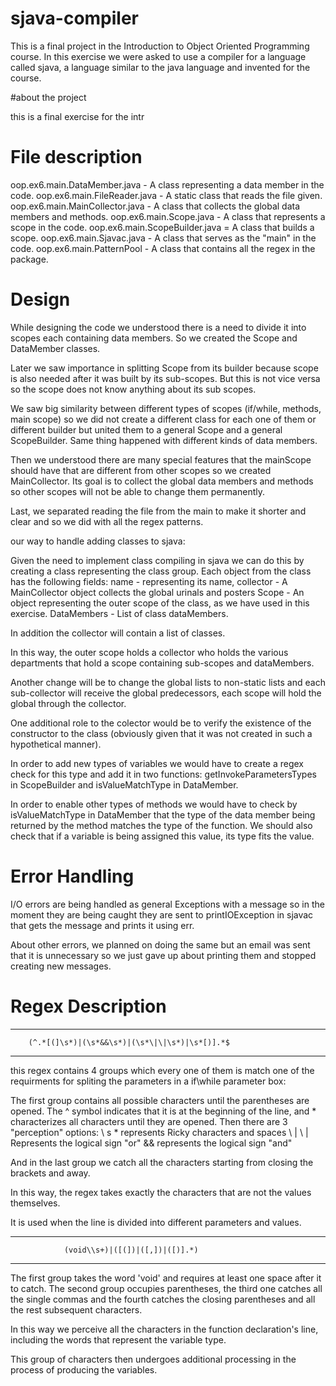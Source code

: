 # sjava-compiler
This is a final project in the Introduction to Object Oriented Programming course. In this exercise we were asked to use a compiler for a language called sjava, a language similar to the java language and invented for the course.


#about the project

this is a final exercise for the intr



File description
=============================

oop.ex6.main.DataMember.java - A class representing a data member in the code.
oop.ex6.main.FileReader.java - A static class that reads the file given.
oop.ex6.main.MainCollector.java - A class that collects the global data members and methods.
oop.ex6.main.Scope.java - A class that represents a scope in the code.
oop.ex6.main.ScopeBuilder.java = A class that builds a scope.
oop.ex6.main.Sjavac.java - A class that serves as the "main" in the code.
oop.ex6.main.PatternPool - A class that contains all the regex in the package.


Design
=============================

While designing the code we understood there is a need to divide it into scopes each containing data members.
So we created the Scope and DataMember classes.

Later we saw importance in splitting Scope from its builder because scope is also needed after it was built
by its sub-scopes. But this is not vice versa so the scope does not know anything about its sub scopes.

We saw big similarity between different types of scopes (if/while, methods, main scope) so we did not create
a different class for each one of them or different builder but united them to a general Scope and a general
ScopeBuilder. Same thing happened with different kinds of data members.

Then we understood there are many special features that the mainScope should have that are different from
other scopes so we created MainCollector. Its goal is to collect the global data members and methods so
other scopes will not be able to change them permanently.

Last, we separated reading the file from the main to make it shorter and clear and so we did with all the
regex patterns.



our way to handle adding classes to sjava:

Given the need to implement class compiling in sjava we can do this by creating a class representing the
class group. Each object from the class has the following fields:
name - representing its name,
collector - A MainCollector object collects the global urinals and posters
Scope - An object representing the outer scope of the class, as we have used in this exercise.
DataMembers - List of class dataMembers.

In addition the collector will contain a list of classes.

In this way, the outer scope holds a collector who holds the various departments that hold a scope containing
sub-scopes and dataMembers.

Another change will be to change the global lists to non-static lists and each sub-collector will receive the
global predecessors, each scope will hold the global through the collector.

One additional role to the colector would be to verify the existence of the constructor to the class
(obviously given that it was not created in such a hypothetical manner).



In order to add new types of variables we would have to create a regex check for this type and add it in two
functions: getInvokeParametersTypes in ScopeBuilder and isValueMatchType in DataMember.

In order to enable other types of methods we would have to check by isValueMatchType in DataMember that the
type of the data member being returned by the method matches the type of the function. We should also check
that if a variable is being assigned this value, its type fits the value.



Error Handling
=============================


I/O errors are being handled as general Exceptions with a message so in the moment they are being caught
they are sent to printIOException in sjavac that gets the message and prints it using err.

About other errors, we planned on doing the same but an email was sent that it is unnecessary so we just gave
up about printing them and stopped creating new messages.



Regex Description
=============================

---------------------------------------------------------------
        (^.*[(]\s*)|(\s*&&\s*)|(\s*\|\|\s*)|\s*[)].*$
---------------------------------------------------------------

this regex contains 4 groups which every one of them is match one of the requirments for spliting the
parameters in a if\while parameter box:

The first group contains all possible characters until the parentheses are opened. The ^ symbol indicates
that it is at the beginning of the line, and * characterizes all characters until they are opened.
Then there are 3 "perception" options:
\\ s * represents Ricky characters and spaces
\ | \ | Represents the logical sign "or"
&& represents the logical sign "and"

And in the last group we catch all the characters starting from closing the brackets and away.

In this way, the regex takes exactly the characters that are not the values themselves.

It is used when the line is divided into different parameters and values.


-------------------------------------------------------------
                (void\\s+)|([(])|([,])|([)].*)
-------------------------------------------------------------

The first group takes the word 'void' and requires at least one space after it to catch. The second group
occupies parentheses, the third one catches all the single commas and the fourth catches the closing
parentheses and all the rest subsequent characters.

In this way we perceive all the characters in the function declaration's line, including the words
that represent the variable type.

This group of characters then undergoes additional processing in the process of producing the variables.
